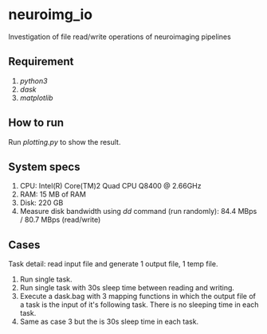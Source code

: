 # neuroimg_io
Investigation of file read/write operations of neuroimaging pipelines
    
## Requirement
1. *python3*
2. *dask* 
3. *matplotlib*

## How to run
Run *plotting.py* to show the result.

## System specs
1. CPU: Intel(R) Core(TM)2 Quad CPU Q8400  @ 2.66GHz
2. RAM: 15 MB of RAM
3. Disk: 220 GB
4. Measure disk bandwidth using *dd* command (run randomly):  84.4 MBps / 80.7 MBps (read/write)
 
## Cases
Task detail: read input file and generate 1 output file, 1 temp file.

1. Run single task.
2. Run single task with 30s sleep time between reading and writing.
3. Execute a dask.bag with 3 mapping functions in which the output file of a task is the input of it's following task. There is no sleeping time in each task.
4. Same as case 3 but the is 30s sleep time in each task.